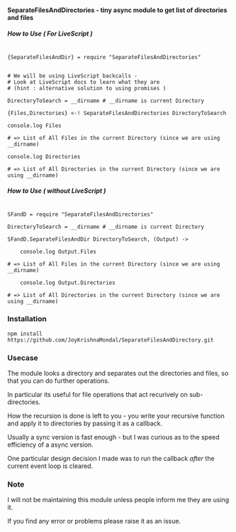 #### SeparateFilesAndDirectories - tiny async module to get list of directories and files 

##### How to Use ( For LiveScript )

```livescript

{SeparateFilesAndDir} = require "SeparateFilesAndDirectories"


# We will be using LiveScript backcalls - 
# Look at LiveScript docs to learn what they are 
# (hint : alternative solution to using promises )

DirectoryToSearch = __dirname # __dirname is current Directory 

{Files,Directories} <-! SeparateFilesAndDirectories DirectoryToSearch

console.log Files

# => List of All Files in the current Directory (since we are using __dirname)

console.log Directories

# => List of All Directories in the current Directory (since we are using __dirname)

```

##### How to Use ( without LiveScript )



```livescript

SFandD = require "SeparateFilesAndDirectories"

DirectoryToSearch = __dirname # __dirname is current Directory 

SFandD.SeparateFilesAndDir DirectoryToSearch, (Output) ->

	console.log Output.Files

# => List of All Files in the current Directory (since we are using __dirname)

	console.log Output.Directories

# => List of All Directories in the current Directory (since we are using __dirname)

```


### Installation

```
npm install https://github.com/JoyKrishnaMondal/SeparateFilesAndDirectory.git

```

### Usecase

The module looks a directory and separates out the directories and files, so that you can do further operations. 

In particular its useful for file operations that act recurively on sub-directories. 

How the recursion is done is left to you - you write your recursive function and apply it to directories by passing it as a callback. 

Usually a sync version is fast enough - but I was curious as to the speed efficiency of a async version. 

One particular design decision I made was to run the callback *after* the current event loop is cleared.

### Note

I will not be maintaining this module unless people inform me they are using it. 

If you find any error or problems please raise it as an issue. 